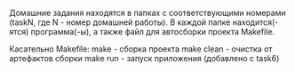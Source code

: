 Домашние задания находятся в папках с соответствующими номерами (taskN, где N - номер домашней работы).
В каждой папке находится(-ятся) программа(-ы), а также файл для автосборки проекта Makefile.

Касательно Makefile:
make - сборка проекта
make clean - очистка от артефактов сборки
make run - запуск приложения (добавлено с task6)